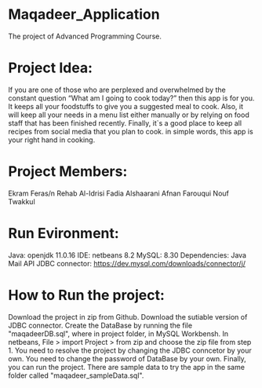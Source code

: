 # Maqadeer_Application
The project of Advanced Programming Course.

# Project Idea:
If you are one of those who are perplexed and overwhelmed by
the constant question “What am I going to cook today?” then
this app is for you.
It keeps all your foodstuffs to give you a suggested meal to
cook. Also, it will keep all your needs in a menu list either
manually or by relying on food staff that has been finished
recently. Finally, it`s a good place to keep all recipes from
social media that you plan to cook. in simple words, this app is
your right hand in cooking.

# Project Members:
Ekram Feras/n
Rehab Al-Idrisi
Fadia Alshaarani
Afnan Farouqui
Nouf Twakkul



# Run Evironment:
Java: openjdk 11.0.16
IDE: netbeans 8.2
MySQL: 8.30
Dependencies:
Java Mail API
JDBC connector: https://dev.mysql.com/downloads/connector/j/

# How to Run the project:
Download the project in zip from Github.
Download the sutiable version of JDBC connector.
Create the DataBase by running the file "maqadeerDB.sql", where in project folder, in MySQL Workbensh.
In netbeans, File > import Project > from zip and choose the zip file from step 1.
You need to resolve the project by changing the JDBC conncetor by your own.
You need to change the password of DataBase by your own.
Finally, you can run the project.
There are sample data to try the app in the same folder called "maqadeer_sampleData.sql".
